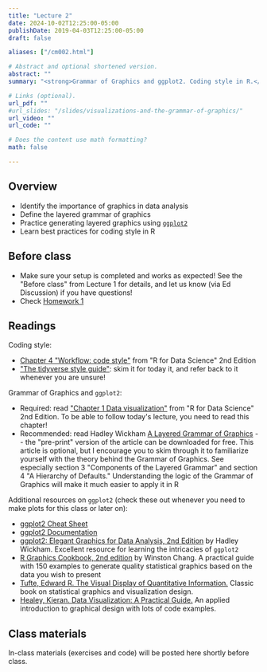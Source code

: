 ```yaml
---
title: "Lecture 2"
date: 2024-10-02T12:25:00-05:00
publishDate: 2019-04-03T12:25:00-05:00
draft: false

aliases: ["/cm002.html"]

# Abstract and optional shortened version.
abstract: ""
summary: "<strong>Grammar of Graphics and ggplot2. Coding style in R.</strong>"

# Links (optional).
url_pdf: ""
#url_slides: "/slides/visualizations-and-the-grammar-of-graphics/"
url_video: ""
url_code: ""

# Does the content use math formatting?
math: false

---
```




## Overview

* Identify the importance of graphics in data analysis
* Define the layered grammar of graphics
* Practice generating layered graphics using [`ggplot2`](https://github.com/hadley/ggplot2)
* Learn best practices for coding style in R


## Before class

* Make sure your setup is completed and works as expected! See the "Before class" from Lecture 1 for details, and let us know (via Ed Discussion) if you have questions!
* Check [Homework 1](https://computing-soc-sci.netlify.app/homework/edit-readme/)


## Readings

Coding style:
* [Chapter 4 "Workflow: code style"](https://r4ds.hadley.nz/workflow-style) from "R for Data Science" 2nd Edition
* ["The tidyverse style guide"](https://style.tidyverse.org/index.html): skim it for today it, and refer back to it whenever you are unsure!

Grammar of Graphics and `ggplot2`:
* Required: read ["Chapter 1 Data visualization"](https://r4ds.hadley.nz/data-visualize) from "R for Data Science" 2nd Edition. To be able to follow today's lecture, you need to read this chapter! 
* Recommended: read Hadley Wickham [A Layered Grammar of Graphics](https://vita.had.co.nz/papers/layered-grammar.html) -- the "pre-print" version of the article can be downloaded for free. This article is optional, but I encourage you to skim through it to familiarize yourself with the theory behind the Grammar of Graphics. See especially section 3 "Components of the Layered Grammar" and section 4 "A Hierarchy of Defaults." Understanding the logic of the Grammar of Graphics will make it much easier to apply it in R
    
Additional resources on `ggplot2` (check these out whenever you need to make plots for this class or later on):
* [ggplot2 Cheat Sheet](https://raw.githubusercontent.com/rstudio/cheatsheets/main/data-visualization.pdf)
* [ggplot2 Documentation](https://ggplot2.tidyverse.org/index.html)
* [ggplot2: Elegant Graphics for Data Analysis, 2nd Edition](https://ggplot2-book.org/) by Hadley Wickham. Excellent resource for learning the intricacies of `ggplot2`
* [R Graphics Cookbook, 2nd edition](https://r-graphics.org/) by Winston Chang. A practical guide with 150 examples to generate quality statistical graphics based on the data you wish to present
* [Tufte, Edward R. The Visual Display of Quantitative Information.](https://www.edwardtufte.com/tufte/books_vdqi) Classic book on statistical graphics and visualization design.
* [Healey, Kieran. Data Visualization: A Practical Guide.](https://socviz.co/) An applied introduction to graphical design with lots of code examples.


## Class materials

In-class materials (exercises and code) will be posted here shortly before class.

<!--
Run the code below in your console to download today’s materials: `usethis::use_course("css-materials/grammar-of-graphics")`[^local]
-->

<!--
More info
* [The Grammar of Graphics](/notes/grammar-of-graphics/)
Exercise solutions can be found [here](https://jrnold.github.io/r4ds-exercise-solutions/).
ggplot2:
* Why do we learn the `ggplot2` graphics library and not the base [`graphics`](https://cran.r-project.org/web/views/Graphics.html) system? David Robinson explains it well in [Don't teach built-in plotting to beginners (teach ggplot2)](http://varianceexplained.org/r/teach_ggplot2_to_beginners/), and follows up with a defense of `ggplot2` in [Why I use ggplot2](http://varianceexplained.org/r/why-I-use-ggplot2/)
-->

[^local]: If you are using R from your local machine: make sure you have installed "usethis" (see Lecture 1 footnote to install it) and  "gapminder" by typing `install.packages("gapminder")` in your console 
